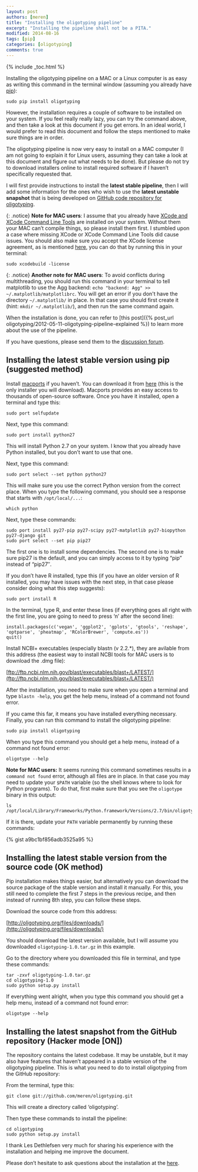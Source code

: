 ```yaml
---
layout: post
authors: [meren]
title: "Installing the oligotyping pipeline"
excerpt: "Installing the pipeline shall not be a PITA."
modified: 2014-08-16
tags: [pip]
categories: [oligotyping]
comments: true
---
```


{% include _toc.html %}

Installing the oligotyping pipeline on a MAC or a Linux computer is as easy as writing this command in the terminal window (assuming you already have [pip](https://pypi.python.org/pypi/pip)):

    sudo pip install oligotyping

However, the installation requires a couple of software to be installed on your system. If you feel really really lazy, you can try the command above, and then take a look at this document if you get errors. In an ideal world, I would prefer to read this document and follow the steps mentioned to make sure things are in order.

The oligotyping pipeline is now very easy to install on a MAC computer (I am not going to explain it for Linux users, assuming they can take a look at this document and figure out what needs to be done). But please do not try to download installers online to install required software if I haven’t specifically requested that.

I will first provide instructions to install the **latest stable pipeline**, then I will add some information for the ones who wish to use the **latest unstable snapshot** that is being developed on [GitHub code repository for oligotyping](https://github.com/meren/oligotyping).

{: .notice}
**Note for MAC users**: I assume that you already have [XCode and XCode Command Line Tools](https://developer.apple.com/xcode/downloads/) are installed on your system. Without them your MAC can’t compile things, so please install them first. I stumbled upon a case where missing XCode or XCode Command Line Tools did cause issues. You should also make sure you accept the XCode license agreement, as is mentioned [here](http://apple.stackexchange.com/questions/175069/how-to-accept-xcode-license/), you can do that by running this in your terminal:
    
    sudo xcodebuild -license

{: .notice}
**Another note for MAC users**: To avoid conflicts during multithreading, you should run this command in your terminal to tell matplotlib to use the Agg backend: ```echo "backend: Agg" >> ~/.matplotlib/matplotlibrc```. You will get an error if you don't have the directory ```~/.matplotlib/``` in place. In that case you should first create it (hint: ```mkdir ~/.matplotlib/```), and then run the same command again.

When the installation is done, you can refer to [this post]({% post_url oligotyping/2012-05-11-oligotyping-pipeline-explained %}) to learn more about the use of the pipeline.

If you have questions, please send them to the [discussion forum](https://groups.google.com/forum/#!forum/oligotyping).

## Installing the latest stable version using pip (suggested method)

Install [macports](https://www.macports.org/) if you haven’t. You can download it from [here](https://www.macports.org/install.php) (this is the only installer you will download). Macports provides an easy access to thousands of open-source software. Once you have it installed, open a terminal and type this:

    sudo port selfupdate

Next, type this command:

    sudo port install python27

This will install Python 2.7 on your system. I know that you already have Python installed, but you don’t want to use that one.

Next, type this command:

    sudo port select --set python python27

This will make sure you use the correct Python version from the correct place. When you type the following command, you should see a response that starts with `/opt/local/...`:

    which python

Next, type these commands:

    sudo port install py27-pip py27-scipy py27-matplotlib py27-biopython py27-django git
    sudo port select --set pip pip27

The first one is to install some dependencies. The second one is to make sure pip27 is the default, and you can simply access to it by typing “pip” instead of “pip27″.

If you don’t have R installed, type this (if you have an older version of R installed, you may have issues with the next step, in that case please consider doing what this step suggests):

    sudo port install R

In the terminal, type R, and enter these lines (if everything goes all right with the first line, you are going to need to press ‘n’ after the second line):

    install.packages(c('vegan', 'ggplot2', 'gplots', 'gtools', 'reshape', 'optparse', 'pheatmap', 'RColorBrewer', 'compute.es'))
    quit()

Install NCBI+ executables (especially blastn (v 2.2.*), they are avilable from this address (the easiest way to install NCBI tools for MAC users is to download the .dmg file):

[ftp://ftp.ncbi.nlm.nih.gov/blast/executables/blast+/LATEST/](ftp://ftp.ncbi.nlm.nih.gov/blast/executables/blast+/LATEST/)

After the installation, you need to make sure when you open a terminal and type `blastn -help`, you get the help menu, instead of a command not found error.

If you came this far, it means you have installed everything necessary. Finally, you can run this command to install the oligotyping pipeline:

    sudo pip install oligotyping

When you type this command you should get a help menu, instead of a command not found error:

    oligotype --help

**Note for MAC users:** It seems running this command sometimes results in a `command not found` error, although all files are in place. In that case you may need to update your `$PATH` variable (so the shell knows where to look for Python programs). To do that, first make sure that you see the `oligotype` binary in this output:

    ls /opt/local/Library/Frameworks/Python.framework/Versions/2.7/bin/oligotype

If it is there, update your `PATH` variable permanently by running these commands:

{% gist a9bc1bf856adb3525a95 %}


## Installing the latest stable version from the source code (OK method)


Pip installation makes things easier, but alternatively you can download the source package of the stable version and install it manually. For this, you still need to complete the first 7 steps in the previous recipe, and then instead of running 8th step, you can follow these steps.

Download the source code from this address:

[http://oligotyping.org/files/downloads/](http://oligotyping.org/files/downloads/)

You should download the latest version available, but I will assume you downloaded `oligotyping-1.0.tar.gz` in this example.

Go to the directory where you downloaded this file in terminal, and type these commands:

    tar -zxvf oligotyping-1.0.tar.gz
    cd oligotyping-1.0
    sudo python setup.py install

If everything went alright, when you type this command you should get a help menu, instead of a command not found error:

    oligotype --help


## Installing the latest snapshot from the GitHub repository (Hacker mode [ON])

The repository contains the latest codebase. It may be unstable, but it may also have features that haven’t appeared in a stable version of the oligotyping pipeline. This is what you need to do to install oligotyping from the GitHub repository:

From the terminal, type this:

    git clone git://github.com/meren/oligotyping.git

This will create a directory called ‘oligotyping’.

Then type these commands to install the pipeline:

    cd oligotyping
    sudo python setup.py install

I thank Les Dethlefsen very much for sharing his experience with the installation and helping me improve the document.

Please don’t hesitate to ask questions about the installation at the [here](https://groups.google.com/forum/#!forum/oligotyping).


